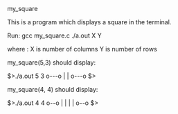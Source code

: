 my_square

This is a program which displays a square in the terminal.

Run:
gcc my_square.c
./a.out X Y

where :
X is number of columns
Y is number of rows

my_square(5,3) should display:

$>./a.out 5 3
o---o
|   |
o---o
$>

my_square(4, 4) should display:

$>./a.out 4 4
o--o
|  |
|  |
o--o
$>
